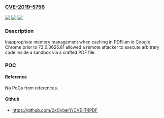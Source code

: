 ### [CVE-2019-5756](https://cve.mitre.org/cgi-bin/cvename.cgi?name=CVE-2019-5756)
![](https://img.shields.io/static/v1?label=Product&message=Chrome&color=blue)
![](https://img.shields.io/static/v1?label=Version&message=%3C%2072.0.3626.81%20&color=brighgreen)
![](https://img.shields.io/static/v1?label=Vulnerability&message=Use%20after%20free&color=brighgreen)

### Description

Inappropriate memory management when caching in PDFium in Google Chrome prior to 72.0.3626.81 allowed a remote attacker to execute arbitrary code inside a sandbox via a crafted PDF file.

### POC

#### Reference
No PoCs from references.

#### Github
- https://github.com/0xCyberY/CVE-T4PDF

